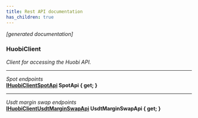 ```yaml
---
title: Rest API documentation
has_children: true
---
```

*[generated documentation]*  
### HuobiClient  
*Client for accessing the Huobi API.*
  
***
*Spot endpoints*  
**[IHuobiClientSpotApi](SpotApi/IHuobiClientSpotApi.html) SpotApi { get; }**  
***
*Usdt margin swap endpoints*  
**[IHuobiClientUsdtMarginSwapApi](UsdtMarginSwapApi/IHuobiClientUsdtMarginSwapApi.html) UsdtMarginSwapApi { get; }**  
